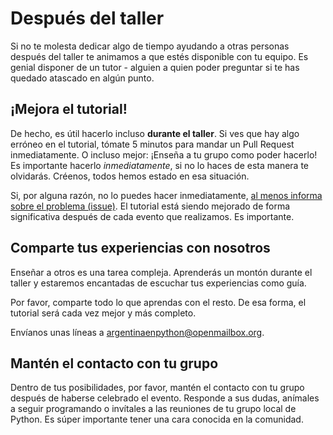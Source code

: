 # Después del taller

Si no te molesta dedicar algo de tiempo ayudando a otras personas
después del taller te animamos a que estés disponible con tu
equipo. Es genial disponer de un tutor - alguien a quien poder
preguntar si te has quedado atascado en algún punto.

## ¡Mejora el tutorial!

De hecho, es útil hacerlo incluso **durante el taller**. Si ves que
hay algo erróneo en el tutorial, tómate 5 minutos para mandar un Pull
Request inmediatamente. O incluso mejor: ¡Enseña a tu grupo como poder
hacerlo! Es importante hacerlo *inmediatamente*, si no lo haces de
esta manera te olvidarás. Créenos, todos hemos estado en esa
situación.

Si, por alguna razón, no lo puedes hacer inmediatamente,
[al menos informa sobre el problema (issue)](https://github.com/humitos/tutorial/issues). El
tutorial está siendo mejorado de forma significativa después de cada
evento que realizamos. Es importante.

## Comparte tus experiencias con nosotros

Enseñar a otros es una tarea compleja. Aprenderás un montón durante el
taller y estaremos encantadas de escuchar tus experiencias como guía.

Por favor, comparte todo lo que aprendas con el resto. De esa forma,
el tutorial será cada vez mejor y más completo.

Envíanos unas líneas a argentinaenpython@openmailbox.org.

## Mantén el contacto con tu grupo

Dentro de tus posibilidades, por favor, mantén el contacto con tu
grupo después de haberse celebrado el evento. Responde a sus dudas,
anímales a seguir programando o invítales a las reuniones de tu grupo
local de Python. Es súper importante tener una cara conocida en la
comunidad.
